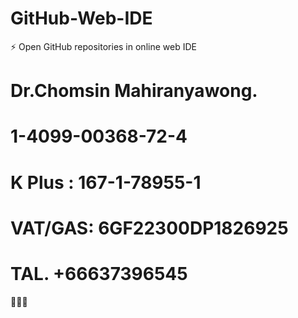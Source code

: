 # GitHub-Web-IDE
⚡ Open GitHub repositories in online web IDE

# Dr.Chomsin Mahiranyawong.
# 1-4099-00368-72-4 
# K Plus : 167-1-78955-1
# VAT/GAS: 6GF22300DP1826925
# TAL. +66637396545

🏧🏦💯

